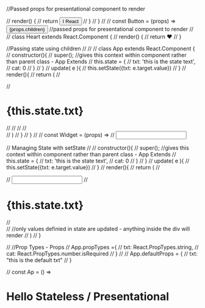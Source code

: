 




//Passed props for presentational component to render

//   render() {
//     return <Button>I <Heart />React</Button>
//   }
// }
//
// const Button = (props) => <button>{props.children}</button> //passed props for presentational component to render
//
// class Heart extends React.Component {
//   render() {
//     return <span>&hearts;</span>
//   }

//Passing state using children
//
//
// class App extends React.Component {
//   constructor(){
//     super(); //gives this context within component rather than parent class - App Extends
//       this.state = {
//         txt: 'this is the state text',
//         cat: 0
//       }
//   }
//   update( e ){
//     this.setState({txt: e.target.value})
//   }
//   render(){
//     return (
//       <div>
//         <h1>{this.state.txt}</h1>
//         <Widget update={this.update.bind(this)} />
//         <Widget update={this.update.bind(this)} />
//         <Widget update={this.update.bind(this)} />
//       </div>
//     )
//   }
// }
//
// const Widget = (props) =>
//   <input type="text" onChange={props.update} />


// Managing State with setState
//
// constructor(){
//   super(); //gives this context within component rather than parent class - App Extends
//     this.state = {
//       txt: 'this is the state text',
//       cat: 0
//     }
// }
// update( e ){
//   this.setState({txt: e.target.value})
// }
// render(){
//   return (
//     <div>
//       <input type="text" onChange={this.update.bind(this)} />
//       <h1>{this.state.txt}</h1>
//     </div>
// //only values definied in state are updated - anything inside the div will render
//   )
// }



// //Prop Types - Props
// App.propTypes ={
//   txt: React.PropTypes.string,
//   cat: React.PropTypes.number.isRequired
// }
//
// App.defaultProps = {
//   txt: "this is the default txt"
// }

// const Ap = () => <h1>Hello Stateless / Presentational</h1>
